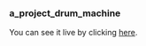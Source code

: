 ### a_project_drum_machine
You can see it live by clicking [here](https://ihsanmaulana14.github.io/a_project_drum_machine/
).
